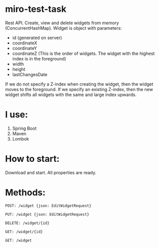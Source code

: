 # miro-test-task
Rest API. Create, view and delete widgets from memory (ConcurrentHashMap).
Widget is object with parameters: 
- id (generated on server)
- coordinateX
- coordinateY
- coordinateZ (This is the order of widgets. The widget with the highest index is in the foreground)
- width
- height
- lastChangesDate

If we do not specify a Z-index when creating the widget, then the widget moves to the foreground.
If we specify an existing Z-index, then the new widget shifts all widgets with the same and large index upwards.

# I use:
1. Spring Boot
2. Maven
3. Lombok

# How to start:
Download and start. All properties are ready.

# Methods:
```
POST: /widget {json: EditWidgetRequest}

PUT: /widget {json: EditWidgetRequest}

DELETE: /widget/{id}

GET: /widget/{id}

GET: /widget

```
